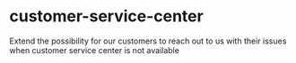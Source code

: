 # customer-service-center
Extend the possibility for our customers to reach out to us with their issues when customer service center is not available
